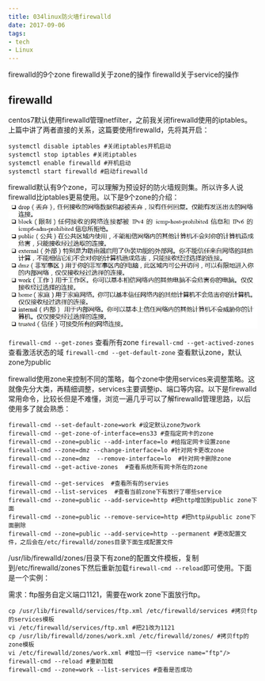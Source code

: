 ```yaml
---
title: 034linux防火墙firewalld
date: 2017-09-06
tags:
- tech
- Linux
---
```


firewalld的9个zone
firewalld关于zone的操作
firewalld关于service的操作

<!--more-->

## firewalld
centos7默认使用firewalld管理netfilter，之前我关闭firewalld使用的iptables。上篇中讲了两者直接的关系，这篇要使用firewalld，先将其开启：
```
systemctl disable iptables #关闭iptables开机启动
systemctl stop iptables #关闭iptables
systemctl enable firewalld #开机启动
systemctl start firewalld #启动firewalld
```

firewalld默认有9个zone，可以理解为预设好的防火墙规则集。所以许多人说firewalld比iptables更易使用。以下是9个zone的介绍：
![9个zone介绍图](https://raw.githubusercontent.com/lcf33/picture_lcf/master/20181019215100.png)

`firewall-cmd --get-zones` 查看所有zone
`firewall-cmd --get-actived-zones` 查看激活状态的域
`firewall-cmd --get-default-zone` 查看默认zone，默认zone为public

firewalld使用zone来控制不同的策略，每个zone中使用services来调整策略。这就像先分大类，再精细调整，services主要调整ip、端口等内容。以下是firewalld常用命令，比较长但是不难懂，浏览一遍几乎可以了解firewalld管理思路，以后使用多了就会熟悉：
```
firewall-cmd --set-default-zone=work #设定默认zone为work
firewall-cmd --get-zone-of-interface=ens33 #查指定网卡的zone
firewall-cmd --zone=public --add-interface=lo #给指定网卡设置zone
firewall-cmd --zone=dmz --change-interface=lo #针对网卡更改zone
firewall-cmd --zone=dmz  --remove-interface=lo  #针对网卡删除zone
firewall-cmd --get-active-zones  #查看系统所有网卡所在的zone

firewall-cmd --get-services  #查看所有的servies
firewall-cmd --list-services  #查看当前zone下有放行了哪些service
firewall-cmd --zone=public --add-service=http #把http增加到public zone下面
firewall-cmd --zone=public --remove-service=http #把http从public zone下面删除
firewall-cmd --zone=public --add-service=http --permanent #更改配置文件，之后会在/etc/firewalld/zones目录下面生成配置文件
```
/usr/lib/firewalld/zones/目录下有zone的配置文件模板，复制到/etc/firewalld/zones下然后重新加载`firewall-cmd --reload`即可使用。下面是一个实例：

需求：ftp服务自定义端口1121，需要在work zone下面放行ftp。
```
cp /usr/lib/firewalld/services/ftp.xml /etc/firewalld/services #拷贝ftp的services模板
vi /etc/firewalld/services/ftp.xml #把21改为1121
cp /usr/lib/firewalld/zones/work.xml /etc/firewalld/zones/ #拷贝ftp的zone模板
vi /etc/firewalld/zones/work.xml #增加一行 <service name="ftp"/>
firewall-cmd --reload #重新加载
firewall-cmd --zone=work --list-services #查看是否成功
```
